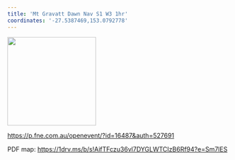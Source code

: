```yaml
---
title: 'Mt Gravatt Dawn Nav S1 W3 1hr'
coordinates: '-27.5387469,153.0792778'
---
```

<img src="https://doc-10-08-mymaps.googleusercontent.com/untrusted/hostedimage/o2fbn585vcrt3ao71o6a0j9c34/lr65v7pdnnr08tm164a0i528ks/1688363100000/3_qa3g-a-HBcK3YBy6L69UtbaCxl2qxF/*/6ACtvi-EmDZRdSyPtNSbeV_BHPQb_PomYu64rKZRj899JeBfeQ44Xvq1GfRVuNbvr2aAcjFSDO_HiN3otrw7-luWOZyuAGaxjZbCQyHKIfr2sjbREJLDDxY2JjF7_L_D4izxF0xV8cWIeSTpqplhhtIlfn5enlJXKUBONgcW05M832ggsR7B-piSNoTgVeXVT4n_Mnw?session=0&fife" height="200" width="auto" />

https://p.fne.com.au/openevent/?id=16487&auth=527691

PDF map: https://1drv.ms/b/s!AifTFczu36vl7DYGLWTCIzB6Rf94?e=Sm7lES
